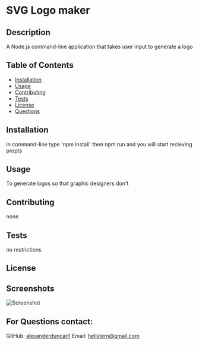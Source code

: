 
# SVG Logo maker

## Description
A Node.js command-line application that takes user input to generate a logo

## Table of Contents
- [Installation](#installation)
- [Usage](#usage)
- [Contributing](#contributing)
- [Tests](#tests)
- [License](#license)
- [Questions](#questions)



## Installation
in command-line type 'npm install' then npm run and you will start recieving propts

## Usage
To generate logos so that graphic designers don't

## Contributing
none

## Tests
no restrictions

## License



## Screenshots
![Screenshot](./none)

## For Questions contact:
GitHub: [alexanderduncan1](https://github.com/alexanderduncan1)
Email: hellstern@gmail.com
